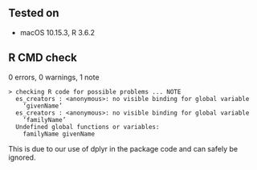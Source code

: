## Tested on

- macOS 10.15.3, R 3.6.2

## R CMD check

0 errors, 0 warnings, 1 note

```
> checking R code for possible problems ... NOTE
  es_creators : <anonymous>: no visible binding for global variable
    ‘givenName’
  es_creators : <anonymous>: no visible binding for global variable
    ‘familyName’
  Undefined global functions or variables:
    familyName givenName
```

This is due to our use of dplyr in the package code and can safely be ignored.
